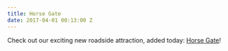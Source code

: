 ```yaml
---
title: Horse Gate
date: 2017-04-01 00:13:00 Z
---
```


Check out our exciting new roadside attraction, added today: [Horse Gate](http://roadsideattractions.ca/roadside/horsegate)!

